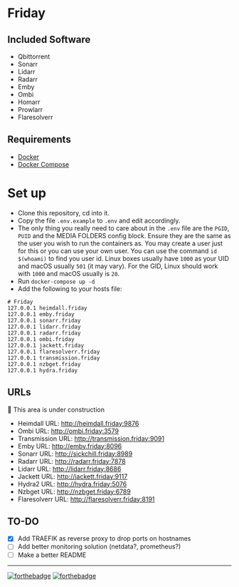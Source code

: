 # Friday

## Included Software

- Qbittorrent
- Sonarr
- Lidarr
- Radarr
- Emby
- Ombi
- Homarr
- Prowlarr
- Flaresolverr

## Requirements

- [Docker](https://docs.docker.com/install/)
- [Docker Compose](https://docs.docker.com/compose/install/)

# Set up

 - Clone this repository, cd into it.
 - Copy the file `.env.example` to `.env` and edit accordingly. 
 - The only thing you really need to care about in the `.env` file are the `PGID`,  `PUID` and the MEDIA FOLDERS config block. Ensure they are the same as the user you wish to run the containers as. You may create a user just for this or you can use your own user. You can use the command `id $(whoami)` to find you user id. Linux boxes usually have `1000` as your UID and macOS usually `501` (it may vary). For the GID, Linux should work with `1000` and macOS usually is `20`.
 - Run `docker-compose up -d`
 - Add the following to your hosts file:

```
# Friday
127.0.0.1 heimdall.friday
127.0.0.1 emby.friday
127.0.0.1 sonarr.friday
127.0.0.1 lidarr.friday
127.0.0.1 radarr.friday
127.0.0.1 ombi.friday
127.0.0.1 jackett.friday
127.0.0.1 flaresolverr.friday
127.0.0.1 transmission.friday
127.0.0.1 nzbget.friday
127.0.0.1 hydra.friday
```

## URLs

:construction: This area is under construction

 - Heimdall URL: http://heimdall.friday:9876
 - Ombi URL: http://ombi.friday:3579
 - Transmission URL: http://transmission.friday:9091
 - Emby URL: http://emby.friday:8096
 - Sonarr URL: http://sickchill.friday:8989
 - Radarr URL: http://radarr.friday:7878
 - Lidarr URL: http://lidarr.friday:8686
 - Jackett URL: http://jackett.friday:9117
 - Hydra2 URL: http://hydra.friday:5076
 - Nzbget URL: http://nzbget.friday:6789 
 - Flaresolverr URL: http://flaresolverr.friday:8191
 
 ## TO-DO
 
 - [x] Add TRAEFIK as reverse proxy to drop ports on hostnames
 - [ ] Add better monitoring solution (netdata?, prometheus?)
 - [ ] Make a better README

 ---
 
 [![forthebadge](https://forthebadge.com/images/badges/contains-cat-gifs.svg)](https://forthebadge.com)
 [![forthebadge](https://forthebadge.com/images/badges/powered-by-netflix.svg)](https://forthebadge.com)
 
